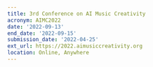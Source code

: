 ```yaml
---
title: 3rd Conference on AI Music Creativity
acronym: AIMC2022
date: '2022-09-13'
end_date: '2022-09-15'
submission_date: '2022-04-25'
ext_url: https://2022.aimusiccreativity.org
location: Online, Anywhere
---
```

